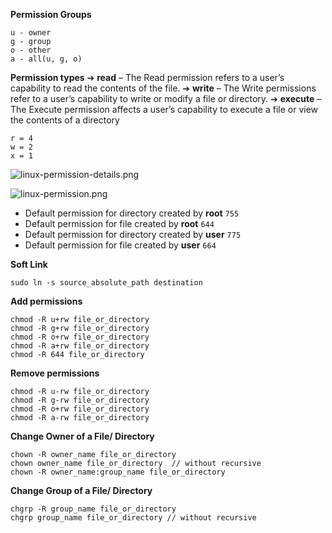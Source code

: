 **Permission Groups**
```
u - owner
g - group
o - other
a - all(u, g, o)
```

**Permission types**
➔ **read** – The Read permission refers to a user’s capability to read the contents
of the file.
➔ **write** – The Write permissions refer to a user’s capability to write or modify a
file or directory.
➔ **execute** – The Execute permission affects a user’s capability to execute a file
or view the contents of a directory
```
r = 4
w = 2
x = 1
```



![linux-permission-details.png](../_resources/linux-permission-details.png)



![linux-permission.png](../_resources/linux-permission.png)


- Default permission for directory created by **root**
`755`
-  Default permission for file created by **root**
`644`
- Default permission for directory created by **user**
`775`
-  Default permission for file created by **user**
`664`


**Soft Link**
```
sudo ln -s source_absolute_path destination
```

**Add permissions**
```
chmod -R u+rw file_or_directory
chmod -R g+rw file_or_directory
chmod -R o+rw file_or_directory
chmod -R a+rw file_or_directory
chmod -R 644 file_or_directory
```

**Remove permissions**
```
chmod -R u-rw file_or_directory
chmod -R g-rw file_or_directory
chmod -R o+rw file_or_directory
chmod -R a-rw file_or_directory
```

**Change Owner of a File/ Directory**
```
chown -R owner_name file_or_directory
chown owner_name file_or_directory  // without recursive
chown -R owner_name:group_name file_or_directory
```
**Change Group of a File/ Directory**
```
chgrp -R group_name file_or_directory
chgrp group_name file_or_directory // without recursive
```
